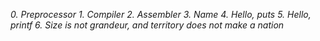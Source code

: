 *0. Preprocessor*
*1. Compiler*
*2. Assembler*
*3. Name*
*4. Hello, puts*
*5. Hello, printf*
*6. Size is not grandeur, and territory does not make a nation*
